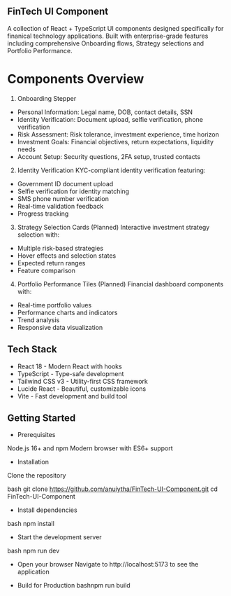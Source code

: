 ## FinTech UI Component

A collection of React + TypeScript UI components designed specifically for finanical technology applications. Built with enterprise-grade features including comprehensive Onboarding flows, Strategy selections and Portfolio Performance.

# Components Overview
1. Onboarding Stepper
- Personal Information: Legal name, DOB, contact details, SSN
- Identity Verification: Document upload, selfie verification, phone verification
- Risk Assessment: Risk tolerance, investment experience, time horizon
- Investment Goals: Financial objectives, return expectations, liquidity needs
- Account Setup: Security questions, 2FA setup, trusted contacts

2. Identity Verification
KYC-compliant identity verification featuring:
- Government ID document upload
- Selfie verification for identity matching
- SMS phone number verification
- Real-time validation feedback
- Progress tracking

3. Strategy Selection Cards (Planned)
Interactive investment strategy selection with:
- Multiple risk-based strategies
- Hover effects and selection states
- Expected return ranges
- Feature comparison

4. Portfolio Performance Tiles (Planned)
Financial dashboard components with:
- Real-time portfolio values
- Performance charts and indicators
- Trend analysis
- Responsive data visualization

## Tech Stack
- React 18 - Modern React with hooks
- TypeScript - Type-safe development
- Tailwind CSS v3 - Utility-first CSS framework
- Lucide React - Beautiful, customizable icons
- Vite - Fast development and build tool

## Getting Started
- Prerequisites

Node.js 16+ and npm
Modern browser with ES6+ support

- Installation

Clone the repository

bash   git clone https://github.com/anuiytha/FinTech-UI-Component.git
   cd FinTech-UI-Component

- Install dependencies

bash   npm install

- Start the development server

bash   npm run dev

- Open your browser
Navigate to http://localhost:5173 to see the application

- Build for Production
bashnpm run build

  
